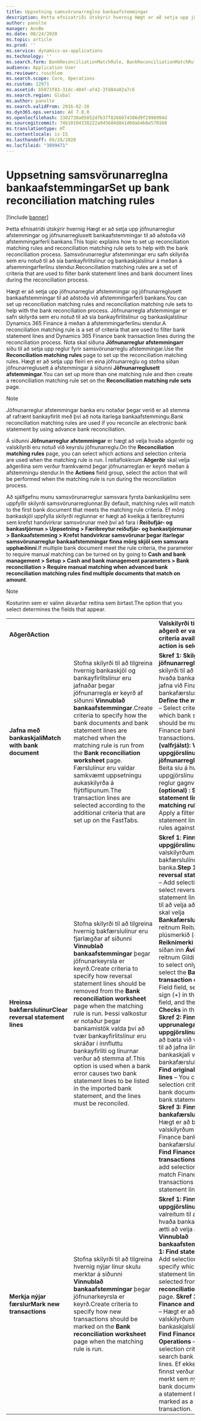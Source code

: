 ```yaml
---
title: Uppsetning samsvörunarreglna bankaafstemmingar
description: Þetta efnisatriði útskýrir hvernig Hægt er að setja upp jöfnunarreglur afstemmingar og jöfnunarreglusett bankaafstemmingar til að aðstoða við afstemmingarferli bankans. Samsvörunarreglur afstemmingar eru safn skilyrða sem eru notuð til að sía bankayfirlitslínur og bankaskjalslínur á meðan á afsemmingarferlinu stendur.
author: panolte
manager: AnnBe
ms.date: 08/24/2020
ms.topic: article
ms.prod: ''
ms.service: dynamics-ax-applications
ms.technology: ''
ms.search.form: BankReconciliationMatchRule, BankReconciliationMatchRuleSet
audience: Application User
ms.reviewer: roschlom
ms.search.scope: Core, Operations
ms.custom: 12971
ms.assetid: b5073f83-31dc-404f-af42-3fd84a02a7c6
ms.search.region: Global
ms.author: panolte
ms.search.validFrom: 2016-02-28
ms.dyn365.ops.version: AX 7.0.0
ms.openlocfilehash: 3302738a05852dfb37f8266074386d9f2998994d
ms.sourcegitcommit: 74b10104338222a945684d841d60ab4b8e570168
ms.translationtype: HT
ms.contentlocale: is-IS
ms.lasthandoff: 09/28/2020
ms.locfileid: "3899471"
---
```

# <a name="set-up-bank-reconciliation-matching-rules"></a><span data-ttu-id="b8947-104">Uppsetning samsvörunarreglna bankaafstemmingar</span><span class="sxs-lookup"><span data-stu-id="b8947-104">Set up bank reconciliation matching rules</span></span>

[!include [banner](../includes/banner.md)]

<span data-ttu-id="b8947-105">Þetta efnisatriði útskýrir hvernig Hægt er að setja upp jöfnunarreglur afstemmingar og jöfnunarreglusett bankaafstemmingar til að aðstoða við afstemmingarferli bankans.</span><span class="sxs-lookup"><span data-stu-id="b8947-105">This topic explains how to set up reconciliation matching rules and reconciliation matching rule sets to help with the bank reconciliation process.</span></span> <span data-ttu-id="b8947-106">Samsvörunarreglur afstemmingar eru safn skilyrða sem eru notuð til að sía bankayfirlitslínur og bankaskjalslínur á meðan á afsemmingarferlinu stendur.</span><span class="sxs-lookup"><span data-stu-id="b8947-106">Reconciliation matching rules are a set of criteria that are used to filter bank statement lines and bank document lines during the reconciliation process.</span></span>

<span data-ttu-id="b8947-107">Hægt er að setja upp jöfnunarreglur afstemmingar og jöfnunarreglusett bankaafstemmingar til að aðstoða við afstemmingarferli bankans.</span><span class="sxs-lookup"><span data-stu-id="b8947-107">You can set up reconciliation matching rules and reconciliation matching rule sets to help with the bank reconciliation process.</span></span> <span data-ttu-id="b8947-108">Jöfnunarregla afstemmingar er safn skilyrða sem eru notuð til að sía bankayfirlitslínur og bankaskjalslínur Dynamics 365 Finance á meðan á afstemmingarferlinu stendur.</span><span class="sxs-lookup"><span data-stu-id="b8947-108">A reconciliation matching rule is a set of criteria that are used to filter bank statement lines and Dynamics 365 Finance bank transaction lines during the reconciliation process.</span></span> <span data-ttu-id="b8947-109">Nota skal síðuna **Jöfnunarreglur afstemmingarr** síðu til að setja upp reglur fyrir samsvörunarreglu afstemmingar.</span><span class="sxs-lookup"><span data-stu-id="b8947-109">Use the **Reconciliation matching rules** page to set up the reconciliation matching rules.</span></span> <span data-ttu-id="b8947-110">Hægt er að setja upp fleiri en eina jöfnunarreglu og stofna síðan jöfnunarreglusett á afstemmingar á síðunni **Jöfnunarreglusett afstemmingar**.</span><span class="sxs-lookup"><span data-stu-id="b8947-110">You can set up more than one matching rule and then create a reconciliation matching rule set on the **Reconciliation matching rule sets** page.</span></span> 

> [!NOTE] 
> <span data-ttu-id="b8947-111">Jöfnunarreglur afstemmingar banka eru notaðar þegar verið er að stemma af rafrænt bankayfirlit með því að nota ítarlega bankaafstemmingu.</span><span class="sxs-lookup"><span data-stu-id="b8947-111">Bank reconciliation matching rules are used if you reconcile an electronic bank statement by using advance bank reconciliation.</span></span> 

<span data-ttu-id="b8947-112">Á síðunni **Jöfnunarreglur afstemmingar** er hægt að velja hvaða aðgerðir og valskilyrði eru notuð við keyrslu jöfnunarreglu.</span><span class="sxs-lookup"><span data-stu-id="b8947-112">On the **Reconciliation matching rules** page, you can select which actions and selection criteria are used when the matching rule is run.</span></span> <span data-ttu-id="b8947-113">Í reitaflokknum **Aðgerðir** skal velja aðgerðina sem verður framkvæmd þegar jöfnunarreglan er keyrð meðan á afstemmingu stendur.</span><span class="sxs-lookup"><span data-stu-id="b8947-113">In the **Actions** field group, select the action that will be performed when the matching rule is run during the reconciliation process.</span></span>  

<span data-ttu-id="b8947-114">Að sjálfgefnu munu samsvörunarreglur samsvara fyrsta bankaskjalinu sem uppfyllir skilyrði samsvörunarreglunnar.</span><span class="sxs-lookup"><span data-stu-id="b8947-114">By default, matching rules will match to the first bank document that meets the matching rule criteria.</span></span> <span data-ttu-id="b8947-115">Ef mörg bankaskjöl uppfylla skilyrði reglunnar er hægt að kveikja á færibreytunni sem krefst handvirkrar samsvörunar með því að fara í **Reiðufjár- og bankastjórnun > Uppsetning > Færibreytur reiðufjár- og bankastjórnunar > Bankaafstemming > Krefst handvirkrar samsvörunar þegar ítarlegar samsvörunarreglur bankaafstemmingar finna mörg skjöl sem samsvara upphæðinni**.</span><span class="sxs-lookup"><span data-stu-id="b8947-115">If multiple bank document meet the rule criteria, the parameter to require manual matching can be turned on by going to **Cash and bank management > Setup > Cash and bank management parameters > Bank reconciliation > Require manual matching when advanced bank reconciliation matching rules find multiple documents that match on amount**.</span></span>

> [!NOTE] 
> <span data-ttu-id="b8947-116">Kosturinn sem er valinn ákvarðar reitina sem birtast.</span><span class="sxs-lookup"><span data-stu-id="b8947-116">The option that you select determines the fields that appear.</span></span>

|                                    |                                                                                                                                                                                                                                                                                                               |                                                                                                                                                                                                                                                                                                                                                                                                                                                                                                                                                                                                                                  |
|------------------------------------|---------------------------------------------------------------------------------------------------------------------------------------------------------------------------------------------------------------------------------------------------------------------------------------------------------------|----------------------------------------------------------------------------------------------------------------------------------------------------------------------------------------------------------------------------------------------------------------------------------------------------------------------------------------------------------------------------------------------------------------------------------------------------------------------------------------------------------------------------------------------------------------------------------------------------------------------------------|
| <span data-ttu-id="b8947-117">**Aðgerð**</span><span class="sxs-lookup"><span data-stu-id="b8947-117">**Action**</span></span>                         |                                                                                                                                                                                                                                                                                                               | <span data-ttu-id="b8947-118">**Valskilyrði tiltæk þegar aðgerð er valin.**</span><span class="sxs-lookup"><span data-stu-id="b8947-118">**Selection criteria available when action is selected**</span></span>                                                                                                                                                                                                                                                                                                                                                                                                                                                                                                                                                                         |
| <span data-ttu-id="b8947-119">**Jafna með bankaskjali**</span><span class="sxs-lookup"><span data-stu-id="b8947-119">**Match with bank document**</span></span>       | <span data-ttu-id="b8947-120">Stofna skilyrði til að tilgreina hvernig bankaskjöl og bankayfirlitslínur eru jafnaðar þegar jöfnunarregla er keyrð af síðunni **Vinnublað bankaafstemmingar**.</span><span class="sxs-lookup"><span data-stu-id="b8947-120">Create criteria to specify how the bank documents and bank statement lines are matched when the matching rule is run from the **Bank reconciliation worksheet** page.</span></span> <span data-ttu-id="b8947-121">Færslulínur eru valdar samkvæmt uppsetningu aukaskilyrða á flýtiflipunum.</span><span class="sxs-lookup"><span data-stu-id="b8947-121">The transaction lines are selected according to the additional criteria that are set up on the FastTabs.</span></span>                                | <span data-ttu-id="b8947-122">**Skref 1: Skilgreina jöfnunarregluna** – Velja skilyrði til að tilgreina hvaða bankayfirlit ætti að jafna við Finance bankafærslur.</span><span class="sxs-lookup"><span data-stu-id="b8947-122">**Step 1: Define the matching rule** – Select criteria to specify which bank statements should be matched with Finance bank transactions.</span></span> <span data-ttu-id="b8947-123">**Skref 2 (valfrjálst): Velja uppgjörslínu til að keyra jöfnunarreglur gagnvart:**  Beita síu á hvaða uppgjörslínu skal keyra reglur gagnvart.</span><span class="sxs-lookup"><span data-stu-id="b8947-123">**Step 2 (optional) : Select the statement lines to run matching rules against:**  Apply a filter on which statement line to run the rules against.</span></span>                                                                                                                                                                                                                                                                                                               |
| <span data-ttu-id="b8947-124">**Hreinsa bakfærslulínur**</span><span class="sxs-lookup"><span data-stu-id="b8947-124">**Clear reversal statement lines**</span></span> | <span data-ttu-id="b8947-125">Stofna skilyrði til að tilgreina hvernig bakfærslulínur eru fjarlægðar af síðunni **Vinnublað bankaafstemmingar** þegar jöfnunarkeyrsla er keyrð.</span><span class="sxs-lookup"><span data-stu-id="b8947-125">Create criteria to specify how reversal statement lines should be removed from the **Bank reconciliation worksheet** page when the matching rule is run.</span></span> <span data-ttu-id="b8947-126">Þessi valkostur er notaður þegar bankamistök valda því að tvær bankayfirlitslínur eru skráðar í innfluttu bankayfirliti og línurnar verður að stemma af.</span><span class="sxs-lookup"><span data-stu-id="b8947-126">This option is used when a bank error causes two bank statement lines to be listed in the imported bank statement, and the lines must be reconciled.</span></span> | <span data-ttu-id="b8947-127">**Skref 1**: **Finna bakfærðar uppgjörslínur**– Bæta við valskilyrðum til að velja bakfærslulínur banka.</span><span class="sxs-lookup"><span data-stu-id="b8947-127">**Step 1**: **Find reversal statement lines** – Add selection criteria to select reversal bank statement lines.</span></span> <span data-ttu-id="b8947-128">Til dæmis til að velja aðeins ávísanir skal velja **Bankafærslukóði** í reitnum Reitur, velja plúsmerkið (+) í reitnum **Reiknimerki** og færa síðan inn **Ávísanir** í reitnum Gildi.</span><span class="sxs-lookup"><span data-stu-id="b8947-128">For example, to select only checks, select the **Bank transaction code** in the Field field, select the plus sign (+) in the **Operator** field, and then enter **Checks** in the Value field.</span></span> <span data-ttu-id="b8947-129">**Skref 2: Finna upprunalegar uppgjörslínur**– Hægt er að bæta við valskilyrðum til að jafna línur í bankaskjali við bankafærslulínur.</span><span class="sxs-lookup"><span data-stu-id="b8947-129">**Step 2: Find original statement lines** – You can add selection criteria to match bank document lines to bank statement lines.</span></span> <span data-ttu-id="b8947-130">**Skref 3: Finna bankafærslur Finance** – Hægt er að bæta við valskilyrðum til að jafna Finance bankafærslur við bankafærslulínur.</span><span class="sxs-lookup"><span data-stu-id="b8947-130">**Step 3: Find Finance bank transactions** – You can add selection criteria to match Finance bank transactions to bank statement lines.</span></span> |
| <span data-ttu-id="b8947-131">**Merkja nýjar færslur**</span><span class="sxs-lookup"><span data-stu-id="b8947-131">**Mark new transactions**</span></span>          | <span data-ttu-id="b8947-132">Stofna skilyrði til að tilgreina hvernig nýjar línur skulu merktar á síðunni **Vinnublað bankaafstemmingar** þegar jöfnunarkeyrsla er keyrð.</span><span class="sxs-lookup"><span data-stu-id="b8947-132">Create criteria to specify how new transactions should be marked on the **Bank reconciliation worksheet** page when the matching rule is run.</span></span>                                                                                                                                                                 | <span data-ttu-id="b8947-133">**Skref 1: Finna uppgjörslínur**– Bæta við valreitum til að tilgreina hvaða bankayfirlitslínur ætti að velja af síðunni **Vinnublað bankaafstemmingar**.</span><span class="sxs-lookup"><span data-stu-id="b8947-133">**Step 1: Find statement lines** – Add selection fields to specify which bank statement lines should be selected from the **Bank reconciliation worksheet** page.</span></span> <span data-ttu-id="b8947-134">**Skref 2: Finna Finance and Operations** – Hægt er að bæta við valskilyrðum til að leita að bankaskjalslínum.</span><span class="sxs-lookup"><span data-stu-id="b8947-134">**Step 2: Find Finance and Operations** – You can add selection criteria to search bank document lines.</span></span> <span data-ttu-id="b8947-135">Ef ekkert bankaskjal finnst verður uppgjörslína merkt sem ný færsla.</span><span class="sxs-lookup"><span data-stu-id="b8947-135">If no bank document is found, a statement line will be marked as a new transaction.</span></span>                                                                                                                                                                                                                                             |
